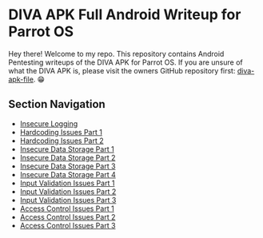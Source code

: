 # DIVA APK Full Android Writeup for Parrot OS
Hey there! Welcome to my repo. This repository contains Android Pentesting writeups of the DIVA APK for Parrot OS. If you are unsure of what the DIVA APK is, please visit the owners GitHub repository first: [diva-apk-file](https://github.com/0xArab/diva-apk-file). 😁 

## Section Navigation
- [Insecure Logging](https://github.com/christinec-dev/DIVA_APK_Writeups/tree/main/Insecure%20Logging)
- [Hardcoding Issues Part 1 ](https://github.com/christinec-dev/DIVA_APK_Writeups/tree/main/Harcoding%20Issues)
- [Hardcoding Issues Part 2](https://github.com/christinec-dev/DIVA_APK_Writeups/tree/main/Harcoding%20Issues)
- [Insecure Data Storage Part 1](https://github.com/christinec-dev/DIVA_APK_Writeups/tree/main/Insecure%20Data%20Storage/Part%20One)
- [Insecure Data Storage Part 2](https://github.com/christinec-dev/DIVA_APK_Writeups/tree/main/Insecure%20Data%20Storage/Part%20Two)
- [Insecure Data Storage Part 3](https://github.com/christinec-dev/DIVA_APK_Writeups/tree/main/Insecure%20Data%20Storage/Part%20Three)
- [Insecure Data Storage Part 4](https://github.com/christinec-dev/DIVA_APK_Writeups/tree/main/Insecure%20Data%20Storage/Part%20Four)
- [Input Validation Issues Part 1](https://github.com/christinec-dev/DIVA_APK_Writeups/tree/main/Input%20Validation%20Issues/Part%201)
- [Input Validation Issues Part 2](https://github.com/christinec-dev/DIVA_APK_Writeups/tree/main/Input%20Validation%20Issues/Part%202)
- [Input Validation Issues Part 3](https://github.com/christinec-dev/DIVA_APK_Writeups/tree/main/Input%20Validation%20Issues/Part%203)
- [Access Control Issues Part 1]()
- [Access Control Issues Part 2]()
- [Access Control Issues Part 3]()

